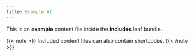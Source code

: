 ```yaml
---
title: Example #1
---
```


This is an **example** content file inside the **includes** leaf bundle.

{{< note >}}
Included content files can also contain shortcodes.
{{< /note >}}